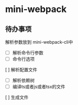 # mini-webpack

## 待办事项

解析参数放到 mini-webpack-cli中

- [ ] 解析命令行参数
- [ ] 命令行选项

[ ] 解析配置文件

- [ ] 解析依赖树
- [ ] 编译ts或者js或者tsx的文件

[ ] 生成文件
